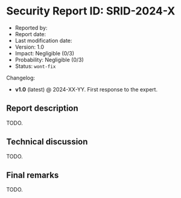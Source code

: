Security Report ID: SRID-2024-X
=========================================================

- Reported by: 
- Report date: 
- Last modification date:
- Version: 1.0
- Impact: Negligible (0/3)
- Probability: Negligible (0/3)
- Status: `wont-fix`

Changelog:

- **v1.0** (latest) @ 2024-XX-YY. First response to the expert.

Report description
---------------------------------------------------------

TODO.

Technical discussion
---------------------------------------------------------

TODO.

Final remarks
---------------------------------------------------------

TODO.
